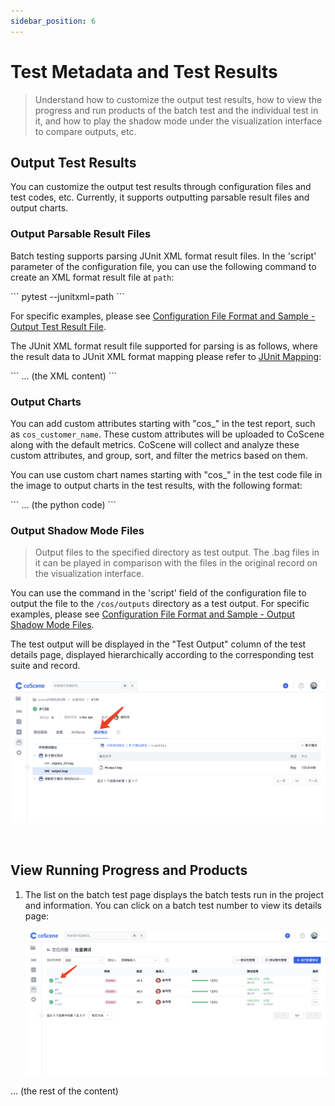 ```yaml
---
sidebar_position: 6
---
```


# Test Metadata and Test Results

> Understand how to customize the output test results, how to view the progress and run products of the batch test and the individual test in it, and how to play the shadow mode under the visualization interface to compare outputs, etc.

## Output Test Results

You can customize the output test results through configuration files and test codes, etc. Currently, it supports outputting parsable result files and output charts.

### Output Parsable Result Files

Batch testing supports parsing JUnit XML format result files. In the 'script' parameter of the configuration file, you can use the following command to create an XML format result file at `path`:

\```
pytest --junitxml=path
\```

For specific examples, please see [Configuration File Format and Sample - Output Test Result File](../8-regression/9-yaml-sample.md#output-test-result-file).

The JUnit XML format result file supported for parsing is as follows, where the result data to JUnit XML format mapping please refer to [JUnit Mapping](https://www.ibm.com/docs/en/developer-for-zos/14.1?topic=formats-junit-xml-format#junitschema__table_junitmap):

\```
... (the XML content)
\```

### Output Charts

You can add custom attributes starting with "cos\_" in the test report, such as `cos_customer_name`. These custom attributes will be uploaded to CoScene along with the default metrics. CoScene will collect and analyze these custom attributes, and group, sort, and filter the metrics based on them.

You can use custom chart names starting with "cos\_" in the test code file in the image to output charts in the test results, with the following format:

\```
... (the python code)
\```

### Output Shadow Mode Files

> Output files to the specified directory as test output. The .bag files in it can be played in comparison with the files in the original record on the visualization interface.

You can use the command in the 'script' field of the configuration file to output the file to the `/cos/outputs` directory as a test output. For specific examples, please see [Configuration File Format and Sample - Output Shadow Mode Files](../8-regression/9-yaml-sample.md#output-shadow-mode-files).

The test output will be displayed in the "Test Output" column of the test details page, displayed hierarchically according to the corresponding test suite and record.

![result-12](../img/shadow-mode-1.png)

<br />

## View Running Progress and Products

1. The list on the batch test page displays the batch tests run in the project and information. You can click on a batch test number to view its details page:

   ![result-1](../img/status-1.png)

... (the rest of the content)
